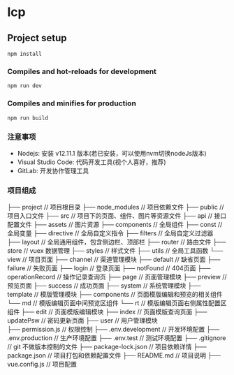 # lcp

## Project setup
```
npm install
```

### Compiles and hot-reloads for development
```
npm run dev
```
### Compiles and minifies for production
```
npm run build
```

### 注意事项
- Nodejs: 安装 v12.11.1 版本(若已安装，可以使用nvm切换nodeJs版本)
- Visual Studio Code: 代码开发工具(视个人喜好，推荐)
- GitLab: 开发协作管理工具

### 项目组成
├── project // 项目根目录
    ├── node_modules // 项目依赖文件 
    ├── public // 项目入口文件
    ├── src // 项目下的页面、组件、图片等资源文件 
        ├── api // 接口配置文件 
        ├── assets // 图片资源 
        ├── components // 全局组件 
        ├── const // 全局变量 
        ├── directive // 全局自定义指令
        ├── filters // 全局自定义过滤器
        ├── layout // 全局通用组件，包含侧边栏、顶部栏
        ├── router // 路由文件
        ├── store // vuex 数据管理
        ├── styles // 样式文件
        ├── utils // 全局工具函数
        └── view // 项目页面
            ├── channel // 渠道管理模块 
            ├── default // 缺省页面 
            ├── failure // 失败页面
            ├── login // 登录页面
            ├── notFound // 404页面
            ├── operationRecord // 操作记录查询页 
            ├── page // 页面管理模块
            ├── preview // 预览页面 
            ├── success // 成功页面
            ├── system // 系统管理模块
            ├── template // 模版管理模块 
                ├── components // 页面模版编辑和预览的相关组件 
                    └── md // 模版编辑页面中间预览区组件 
                    └── rt // 模版编辑页面右侧属性配置区组件 
                ├── edit // 页面模版编辑模块 
                ├── index // 页面模版查询页面
            ├── updatePsw // 密码更新页面
            ├── user // 用户管理模块  
├── permission.js // 权限控制
├── .env.development // 开发环境配置
├── .env.production // 生产环境配置
├── .env.test // 测试环境配置
├── .gitignore // git 不做版本控制的文件
├── package-lock.json // 项目依赖详情
├── package.json // 项目打包和依赖配置文件
├── README.md // 项目说明
├── vue.config.js // 项目配置